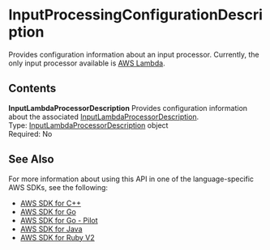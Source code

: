 # InputProcessingConfigurationDescription<a name="API_InputProcessingConfigurationDescription"></a>

Provides configuration information about an input processor\. Currently, the only input processor available is [AWS Lambda](https://docs.aws.amazon.com/lambda/)\.

## Contents<a name="API_InputProcessingConfigurationDescription_Contents"></a>

 **InputLambdaProcessorDescription**   <a name="analytics-Type-InputProcessingConfigurationDescription-InputLambdaProcessorDescription"></a>
Provides configuration information about the associated [InputLambdaProcessorDescription](https://docs.aws.amazon.com/kinesisanalytics/latest/dev/API_InputLambdaProcessorDescription.html)\.  
Type: [InputLambdaProcessorDescription](API_InputLambdaProcessorDescription.md) object  
Required: No

## See Also<a name="API_InputProcessingConfigurationDescription_SeeAlso"></a>

For more information about using this API in one of the language\-specific AWS SDKs, see the following:
+  [AWS SDK for C\+\+](https://docs.aws.amazon.com/goto/SdkForCpp/kinesisanalytics-2015-08-14/InputProcessingConfigurationDescription) 
+  [AWS SDK for Go](https://docs.aws.amazon.com/goto/SdkForGoV1/kinesisanalytics-2015-08-14/InputProcessingConfigurationDescription) 
+  [AWS SDK for Go \- Pilot](https://docs.aws.amazon.com/goto/SdkForGoPilot/kinesisanalytics-2015-08-14/InputProcessingConfigurationDescription) 
+  [AWS SDK for Java](https://docs.aws.amazon.com/goto/SdkForJava/kinesisanalytics-2015-08-14/InputProcessingConfigurationDescription) 
+  [AWS SDK for Ruby V2](https://docs.aws.amazon.com/goto/SdkForRubyV2/kinesisanalytics-2015-08-14/InputProcessingConfigurationDescription) 